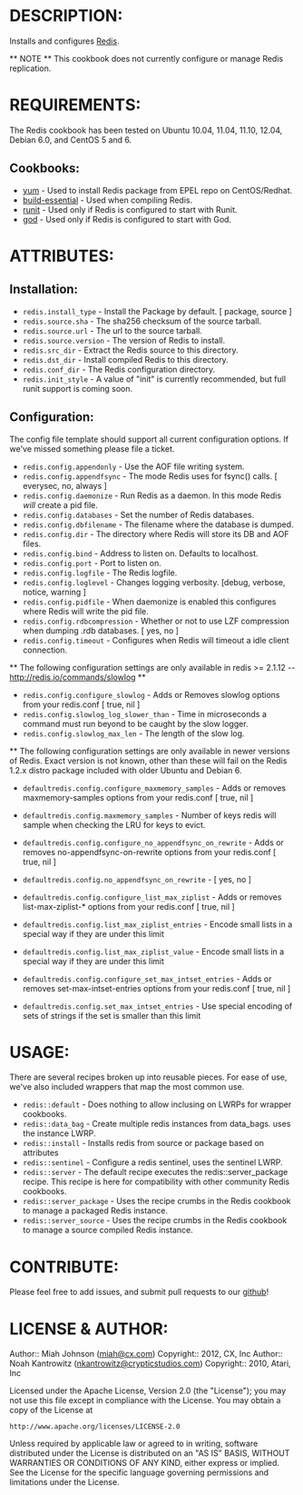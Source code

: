 # DESCRIPTION:

Installs and configures [Redis](http://redis.io/).

** NOTE **
This cookbook does not currently configure or manage Redis replication.

# REQUIREMENTS:

The Redis cookbook has been tested on Ubuntu 10.04, 11.04, 11.10, 12.04, Debian 6.0, and CentOS 5 and 6.

## Cookbooks:

* [yum](https://github.com/opscode-cookbooks/yum) - Used to install Redis package from EPEL repo on CentOS/Redhat.
* [build-essential](https://github.com/opscode-cookbooks/build-essential) - Used when compiling Redis.
* [runit](https://github.com/opscode-cookbooks/runit) - Used only if Redis is configured to start with Runit.
* [god](https://github.com/opscode-cookbooks/god) - Used only if Redis is configured to start with God.

# ATTRIBUTES:

## Installation:
* `redis.install_type` - Install the Package by default. [ package, source ]
* `redis.source.sha` - The sha256 checksum of the source tarball.
* `redis.source.url` - The url to the source tarball.
* `redis.source.version` - The version of Redis to install.
* `redis.src_dir` - Extract the Redis source to this directory.
* `redis.dst_dir` - Install compiled Redis to this directory.
* `redis.conf_dir` - The Redis configuration directory.
* `redis.init_style` - A value of "init" is currently recommended, but full runit support is coming soon.

## Configuration:

The config file template should support all current configuration options. If we've missed something please file a ticket.

* `redis.config.appendonly` - Use the AOF file writing system.
* `redis.config.appendfsync` - The mode Redis uses for fsync() calls. [ everysec, no, always ]
* `redis.config.daemonize` - Run Redis as a daemon. In this mode Redis _will_ create a pid file.
* `redis.config.databases` - Set the number of Redis databases.
* `redis.config.dbfilename` - The filename where the database is dumped.
* `redis.config.dir` - The directory where Redis will store its DB and AOF files.
* `redis.config.bind` - Address to listen on. Defaults to localhost.
* `redis.config.port` - Port to listen on.
* `redis.config.logfile` - The Redis logfile.
* `redis.config.loglevel` - Changes logging verbosity. [debug, verbose, notice, warning ]
* `redis.config.pidfile` - When daemonize is enabled this configures where Redis will write the pid file.
* `redis.config.rdbcompression` - Whether or not to use LZF compression when dumping .rdb databases. [ yes, no ]
* `redis.config.timeout` - Configures when Redis will timeout a idle client connection.

** The following configuration settings are only available in redis >= 2.1.12 -- http://redis.io/commands/slowlog **

* `redis.config.configure_slowlog` - Adds or Removes slowlog options from your redis.conf [ true, nil ]
* `redis.config.slowlog_log_slower_than` - Time in microseconds a command must run beyond to be caught by the slow logger.
* `redis.config.slowlog_max_len` - The length of the slow log.

** The following configuration settings are only available in newer versions of Redis. Exact version is not known, other than
   these will fail on the Redis 1.2.x distro package included with older Ubuntu and Debian 6.

* `defaultredis.config.configure_maxmemory_samples` - Adds or removes maxmemory-samples options from your redis.conf [ true, nil ]
* `defaultredis.config.maxmemory_samples` - Number of keys redis will sample when checking the LRU for keys to evict.

* `defaultredis.config.configure_no_appendfsync_on_rewrite` - Adds or removes no-appendfsync-on-rewrite options from your redis.conf [ true, nil ]
* `defaultredis.config.no_appendfsync_on_rewrite` - [ yes, no ]

* `defaultredis.config.configure_list_max_ziplist` - Adds or removes list-max-ziplist-* options from your redis.conf [ true, nil ]
* `defaultredis.config.list_max_ziplist_entries` - Encode small lists in a special way if they are under this limit
* `defaultredis.config.list_max_ziplist_value` - Encode small lists in a special way if they are under this limit

* `defaultredis.config.configure_set_max_intset_entries` - Adds or removes set-max-intset-entries options from your redis.conf [ true, nil ]
* `defaultredis.config.set_max_intset_entries` - Use special encoding of sets of strings if the set is smaller than this limit

# USAGE:

There are several recipes broken up into reusable pieces. For ease of use, we've also included wrappers that map the most common use.

* `redis::default`  - Does nothing to allow inclusing on LWRPs for wrapper cookbooks.
* `redis::data_bag` - Create multiple redis instances from data_bags. uses the instance LWRP.
* `redis::install`  - Installs redis from source or package based on attributes
* `redis::sentinel` - Configure a redis sentinel, uses the sentinel LWRP.
* `redis::server`   - The default recipe executes the redis::server_package recipe. This recipe is here for compatibility with other community Redis cookbooks.
* `redis::server_package` - Uses the recipe crumbs in the Redis cookbook to manage a packaged Redis instance.
* `redis::server_source`  - Uses the recipe crumbs in the Redis cookbook to manage a source compiled Redis instance.

# CONTRIBUTE:

Please feel free to add issues, and submit pull requests to our [github](https://github.com/CXInc/chef-redis)!

# LICENSE & AUTHOR:
Author:: Miah Johnson (<miah@cx.com>)
Copyright:: 2012, CX, Inc
Author:: Noah Kantrowitz (<nkantrowitz@crypticstudios.com>)
Copyright:: 2010, Atari, Inc

Licensed under the Apache License, Version 2.0 (the "License");
you may not use this file except in compliance with the License.
You may obtain a copy of the License at

    http://www.apache.org/licenses/LICENSE-2.0

Unless required by applicable law or agreed to in writing, software
distributed under the License is distributed on an "AS IS" BASIS,
WITHOUT WARRANTIES OR CONDITIONS OF ANY KIND, either express or implied.
See the License for the specific language governing permissions and
limitations under the License.
